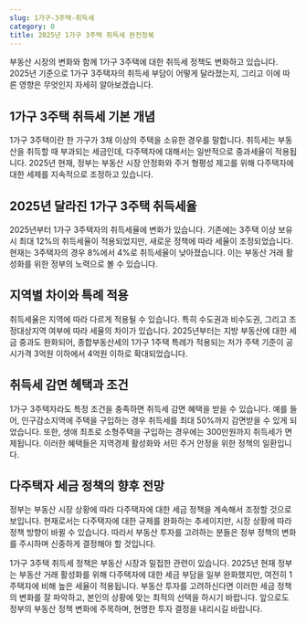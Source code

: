 ```yaml
---
slug: 1가구-3주택-취득세
category: 0
title: 2025년 1가구 3주택 취득세 완전정복
---
```


부동산 시장의 변화와 함께 1가구 3주택에 대한 취득세 정책도 변화하고 있습니다. 2025년 기준으로 1가구 3주택자의 취득세 부담이 어떻게 달라졌는지, 그리고 이에 따른 영향은 무엇인지 자세히 알아보겠습니다.

## 1가구 3주택 취득세 기본 개념

1가구 3주택이란 한 가구가 3채 이상의 주택을 소유한 경우를 말합니다. 취득세는 부동산을 취득할 때 부과되는 세금인데, 다주택자에 대해서는 일반적으로 중과세율이 적용됩니다. 2025년 현재, 정부는 부동산 시장 안정화와 주거 형평성 제고를 위해 다주택자에 대한 세제를 지속적으로 조정하고 있습니다.

## 2025년 달라진 1가구 3주택 취득세율

2025년부터 1가구 3주택자의 취득세율에 변화가 있습니다. 기존에는 3주택 이상 보유 시 최대 12%의 취득세율이 적용되었지만, 새로운 정책에 따라 세율이 조정되었습니다. 현재는 3주택자의 경우 8%에서 4%로 취득세율이 낮아졌습니다. 이는 부동산 거래 활성화를 위한 정부의 노력으로 볼 수 있습니다.

## 지역별 차이와 특례 적용

취득세율은 지역에 따라 다르게 적용될 수 있습니다. 특히 수도권과 비수도권, 그리고 조정대상지역 여부에 따라 세율의 차이가 있습니다. 2025년부터는 지방 부동산에 대한 세금 중과도 완화되어, 종합부동산세의 1가구 1주택 특례가 적용되는 저가 주택 기준이 공시가격 3억원 이하에서 4억원 이하로 확대되었습니다.

## 취득세 감면 혜택과 조건

1가구 3주택자라도 특정 조건을 충족하면 취득세 감면 혜택을 받을 수 있습니다. 예를 들어, 인구감소지역에 주택을 구입하는 경우 취득세를 최대 50%까지 감면받을 수 있게 되었습니다. 또한, 생애 최초로 소형주택을 구입하는 경우에는 300만원까지 취득세가 면제됩니다. 이러한 혜택들은 지역경제 활성화와 서민 주거 안정을 위한 정책의 일환입니다.

## 다주택자 세금 정책의 향후 전망

정부는 부동산 시장 상황에 따라 다주택자에 대한 세금 정책을 계속해서 조정할 것으로 보입니다. 현재로서는 다주택자에 대한 규제를 완화하는 추세이지만, 시장 상황에 따라 정책 방향이 바뀔 수 있습니다. 따라서 부동산 투자를 고려하는 분들은 정부 정책의 변화를 주시하며 신중하게 결정해야 할 것입니다.

1가구 3주택 취득세 정책은 부동산 시장과 밀접한 관련이 있습니다. 2025년 현재 정부는 부동산 거래 활성화를 위해 다주택자에 대한 세금 부담을 일부 완화했지만, 여전히 1주택자에 비해 높은 세율이 적용됩니다. 부동산 투자를 고려하신다면 이러한 세금 정책의 변화를 잘 파악하고, 본인의 상황에 맞는 최적의 선택을 하시기 바랍니다. 앞으로도 정부의 부동산 정책 변화에 주목하며, 현명한 투자 결정을 내리시길 바랍니다.